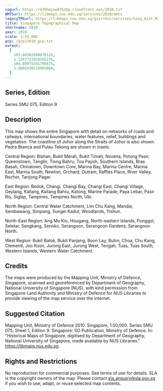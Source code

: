 ```yaml
---
cogurl: https://d39hmjnw8fb16p.cloudfront.net/2010.tif
WMTSurl: https://libmaps.nus.edu.sg/services/2010/wmts
legacyTMSurl: https://libmaps.nus.edu.sg/gis/rest/services/Sing_Hist_Maps/2010/MapServer/tile/{z}/{y}/{x}
title: Singapore Topographical Map
shortname: 2010
year: 2010
scale: 1:50,000
gcp: /gcp/2010_gcp.txt
extent:
  [
    103.60382080078125,
    1.1287721910265276,
    104.05975341796875,
    1.4802430218865084,
  ]
---
```


## Series, Edition

Series SMU 075, Edition 9

## Description

This map shows the entire Singapore with detail on networks of roads and railways, international boundaries, water features, relief, buildings and vegetation. The coastline of Johor along the Straits of Johor is also shown. Pedra Branca and Pulau Tekong are shown in insets.

Central Region: Bishan, Bukit Merah, Bukit Timah, Novena, Potong Pasir, Queenstown, Tanglin, Tiong Bahru, Toa Payoh, Southern Islands, Bras Basah, Chinatown, Downtown Core, Marina Bay, Marina Centre, Marina East, Marina South, Newton, Orchard, Outram, Raffles Place, River Valley, Rochor, Tanjong Pagar.

East Region: Bedok, Changi, Changi Bay, Changi East, Changi Village, Geylang, Kallang, Kallang Bahru, Katong, Marine Parade, Paya Lebar, Pasir Ris, Siglap, Tampines, Tampines North, Ubi.

North Region: Central Water Catchment, Lim Chu Kang, Mandai, Sembawang, Simpang, Sungei Kadut, Woodlands, Yishun.

North-East Region: Ang Mo Kio, Hougang, North-eastern Islands, Punggol, Seletar, Sengkang, Senoko, Serangoon, Serangoon Gardens, Serangoon North.

West Region: Bukit Batok, Bukit Panjang, Boon Lay, Bulim, Choa, Chu Kang, Clementi, Joo Koon, Jurong East, Jurong West, Tengah, Tuas, Tuas South, Western Islands, Western Water Catchment.

## Credits

The maps were produced by the Mapping Unit, Ministry of Defence, Singapore, scanned and georeferenced by Department of Geography, National University of Singapore (NUS), with kind permission from Singapore Land Authority and Ministry of Defence for NUS Libraries to provide viewing of the map service over the internet.

## Suggested Citation

Mapping Unit, Ministry of Defence 2010. Singapore, 1:50,000. Series SMU 075, Sheet 1, Edition 9. Singapore: SO Publication, Ministry of Defence. In: "Historical Maps of Singapore, digitised by Department of Geography, National University of Singapore, made available by NUS Libraries." https://libmaps.nus.edu.sg.

## Rights and Restrictions

No reproduction for commercial purposes. See terms of use for details. SLA is the copyright owners of the map. Please contact sla_enquiry@sla.gov.sg if you wish to use, adapt, or reuse selected map contents.
